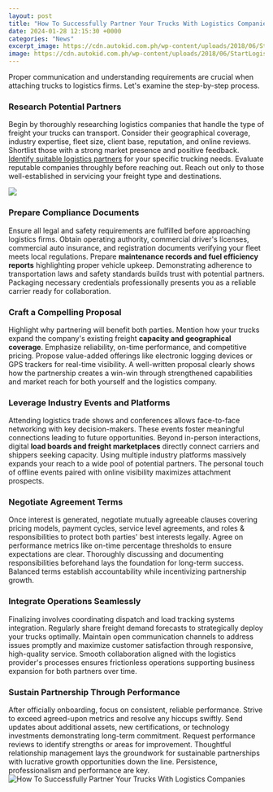 ```yaml
---
layout: post
title: "How To Successfully Partner Your Trucks With Logistics Companies"
date: 2024-01-28 12:15:30 +0000
categories: "News"
excerpt_image: https://cdn.autokid.com.ph/wp-content/uploads/2018/06/StartLogisticsBusiness_Cover-1080x675-2.jpg
image: https://cdn.autokid.com.ph/wp-content/uploads/2018/06/StartLogisticsBusiness_Cover-1080x675-2.jpg
---
```


Proper communication and understanding requirements are crucial when attaching trucks to logistics firms. Let's examine the step-by-step process.
### Research Potential Partners
Begin by thoroughly researching logistics companies that handle the type of freight your trucks can transport. Consider their geographical coverage, industry expertise, fleet size, client base, reputation, and online reviews. Shortlist those with a strong market presence and positive feedback.
[Identify suitable logistics partners](https://fistore.mysenprints.com/collection/accardi) for your specific trucking needs. Evaluate reputable companies throughly before reaching out. Reach out only to those well-established in servicing your freight type and destinations.

![](https://i.pinimg.com/originals/6b/0b/04/6b0b0407efec04fe3e6f02865b3f2b3c.jpg)
### Prepare Compliance Documents  
Ensure all legal and safety requirements are fulfilled before approaching logistics firms. Obtain operating authority, commercial driver's licenses, commercial auto insurance, and registration documents verifying your fleet meets local regulations. Prepare **maintenance records and fuel efficiency reports** highlighting proper vehicle upkeep.
Demonstrating adherence to transportation laws and safety standards builds trust with potential partners. Packaging necessary credentials professionally presents you as a reliable carrier ready for collaboration.
### Craft a Compelling Proposal
Highlight why partnering will benefit both parties. Mention how your trucks expand the company's existing freight **capacity and geographical coverage**. Emphasize reliability, on-time performance, and competitive pricing. Propose value-added offerings like electronic logging devices or GPS trackers for real-time visibility. 
A well-written proposal clearly shows how the partnership creates a win-win through strengthened capabilities and market reach for both yourself and the logistics company.
### Leverage Industry Events and Platforms  
Attending logistics trade shows and conferences allows face-to-face networking with key decision-makers. These events foster meaningful connections leading to future opportunities. Beyond in-person interactions, digital **load boards and freight marketplaces** directly connect carriers and shippers seeking capacity.
Using multiple industry platforms massively expands your reach to a wide pool of potential partners. The personal touch of offline events paired with online visibility maximizes attachment prospects.
### Negotiate Agreement Terms
Once interest is generated, negotiate mutually agreeable clauses covering pricing models, payment cycles, service level agreements, and roles & responsibilities to protect both parties' best interests legally. Agree on performance metrics like on-time percentage thresholds to ensure expectations are clear. 
Thoroughly discussing and documenting responsibilities beforehand lays the foundation for long-term success. Balanced terms establish accountability while incentivizing partnership growth. 
### Integrate Operations Seamlessly  
Finalizing involves coordinating dispatch and load tracking systems integration. Regularly share freight demand forecasts to strategically deploy your trucks optimally. Maintain open communication channels to address issues promptly and maximize customer satisfaction through responsive, high-quality service.
Smooth collaboration aligned with the logistics provider's processes ensures frictionless operations supporting business expansion for both partners over time.
### Sustain Partnership Through Performance  
After officially onboarding, focus on consistent, reliable performance. Strive to exceed agreed-upon metrics and resolve any hiccups swiftly. Send updates about additional assets, new certifications, or technology investments demonstrating long-term commitment. Request performance reviews to identify strengths or areas for improvement.
Thoughtful relationship management lays the groundwork for sustainable partnerships with lucrative growth opportunities down the line. Persistence, professionalism and performance are key.
![How To Successfully Partner Your Trucks With Logistics Companies](https://cdn.autokid.com.ph/wp-content/uploads/2018/06/StartLogisticsBusiness_Cover-1080x675-2.jpg)